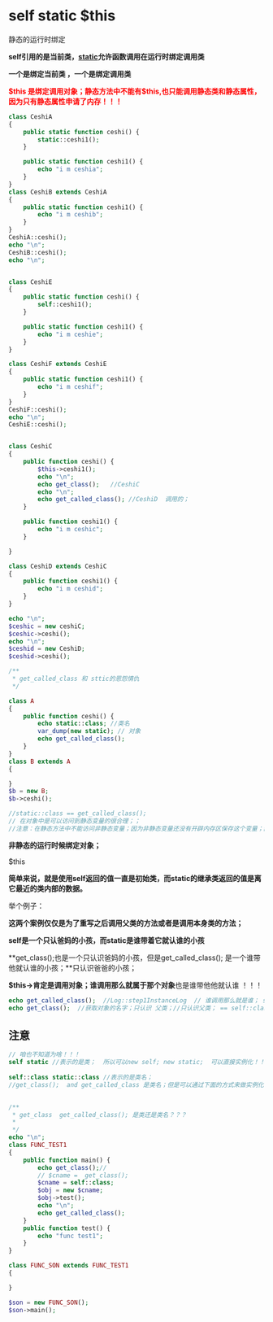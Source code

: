 # self static \$this



静态的运行时绑定



**self引用的是当前类，[static](https://so.csdn.net/so/search?q=static&spm=1001.2101.3001.7020)允许函数调用在运行时绑定调用类**



**一个是绑定当前类  ，一个是绑定调用类**



<font color=red>**\$this 是绑定调用对象；静态方法中不能有$this,也只能调用静态类和静态属性，因为只有静态属性申请了内存！！！**</font> 



```php
class CeshiA
{
    public static function ceshi() {
        static::ceshi1();
    }

    public static function ceshi1() {
        echo "i m ceshia";
    }
}
class CeshiB extends CeshiA
{
    public static function ceshi1() {
        echo "i m ceshib";
    }
}
CeshiA::ceshi();
echo "\n";
CeshiB::ceshi();
echo "\n";


class CeshiE
{
    public static function ceshi() {
        self::ceshi1();
    }

    public static function ceshi1() {
        echo "i m ceshie";
    }
}

class CeshiF extends CeshiE
{
    public static function ceshi1() {
        echo "i m ceshif";
    }
}
CeshiF::ceshi();
echo "\n";
CeshiE::ceshi();


class CeshiC
{
    public function ceshi() {
        $this->ceshi1();
        echo "\n";
        echo get_class();   //CeshiC
        echo "\n";
        echo get_called_class(); //CeshiD  调用的；
    }

    public function ceshi1() {
        echo "i m ceshic";
    }

}

class CeshiD extends CeshiC
{
    public function ceshi1() {
        echo "i m ceshid";
    }
}

echo "\n";
$ceshic = new ceshiC;
$ceshic->ceshi();
echo "\n";
$ceshid = new CeshiD;
$ceshid->ceshi();

```





```php
/**
 * get_called_class 和 sttic的恩怨情仇
 */

class A
{
    public function ceshi() {
        echo static::class; //类名
        var_dump(new static); // 对象
        echo get_called_class();
    }
}
class B extends A
{

}
$b = new B;
$b->ceshi();

//static::class == get_called_class(); 
// 在对象中是可以访问到静态变量的很合理；；
//注意：在静态方法中不能访问非静态变量；因为非静态变量还没有开辟内存区保存这个变量；静态变量在在代码的加载的时候已经开辟内存保存了静态变量；
```

**非静态的运行时候绑定对象；**

\$this



**简单来说，就是使用self返回的值一直是初始类，而static的继承类返回的值是离它最近的类内部的数据。**



举个例子：

**这两个案例仅仅是为了重写之后调用父类的方法或者是调用本身类的方法；**

**self是一个只认爸妈的小孩，而static是谁带着它就认谁的小孩**

**get_class();也是一个只认识爸妈的小孩，但是get_called_class(); 是一个谁带他就认谁的小孩；**只认识爸爸的小孩；

**\$this->肯定是调用对象；谁调用那么就属于那个对象**也是谁带他他就认谁 ！！！



```php
echo get_called_class();  //Log::step1InstanceLog  // 谁调用那么就是谁； static::class
echo get_class();  //获取对象的名字；只认识 父类；//只认识父类； == self::class
```



## 注意

`````php
// 咱也不知道为啥！！！
self static //表示的是类；  所以可以new self; new static;  可以直接实例化！！！！
    
self::class static::class //表示的是类名； 
//get_class();  and get_called_class 是类名；但是可以通过下面的方式来做实例化！！！
    

/**
 * get_class  get_called_class(); 是类还是类名？？？
 * 
 */
echo "\n";
class FUNC_TEST1
{
    public function main() {
        echo get_class();//
        // $cname =  get_class();
        $cname = self::class;
        $obj = new $cname;
        $obj->test();
        echo "\n";
        echo get_called_class();
    }
    public function test() {
        echo "func test1";
    }
}

class FUNC_SON extends FUNC_TEST1
{

}

$son = new FUNC_SON();
$son->main();


`````

